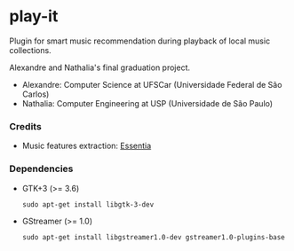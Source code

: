 # play-it

Plugin for smart music recommendation during playback of local music collections.

Alexandre and Nathalia's final graduation project.

* Alexandre: Computer Science at UFSCar (Universidade Federal de São Carlos)
* Nathalia: Computer Engineering at USP (Universidade de São Paulo)

### Credits

* Music features extraction: [Essentia](https://github.com/MTG/essentia)

### Dependencies

* GTK+3 (>= 3.6) 
  
  ```
  sudo apt-get install libgtk-3-dev
  ```
  
* GStreamer (>= 1.0)
  
  ```
  sudo apt-get install libgstreamer1.0-dev gstreamer1.0-plugins-base
  ```

